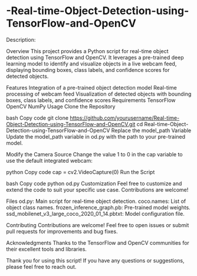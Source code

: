 # -Real-time-Object-Detection-using-TensorFlow-and-OpenCV
Description:

Overview
This project provides a Python script for real-time object detection using TensorFlow and OpenCV. It leverages a pre-trained deep learning model to identify and visualize objects in a live webcam feed, displaying bounding boxes, class labels, and confidence scores for detected objects.

Features
Integration of a pre-trained object detection model
Real-time processing of webcam feed
Visualization of detected objects with bounding boxes, class labels, and confidence scores
Requirements
TensorFlow
OpenCV
NumPy
Usage
Clone the Repository

bash
Copy code
git clone https://github.com/yourusername/Real-time-Object-Detection-using-TensorFlow-and-OpenCV.git
cd Real-time-Object-Detection-using-TensorFlow-and-OpenCV
Replace the model_path Variable
Update the model_path variable in od.py with the path to your pre-trained model.

Modify the Camera Source
Change the value 1 to 0 in the cap variable to use the default integrated webcam:

python
Copy code
cap = cv2.VideoCapture(0)
Run the Script

bash
Copy code
python od.py
Customization
Feel free to customize and extend the code to suit your specific use case. Contributions are welcome!

Files
od.py: Main script for real-time object detection.
coco.names: List of object class names.
frozen_inference_graph.pb: Pre-trained model weights.
ssd_mobilenet_v3_large_coco_2020_01_14.pbtxt: Model configuration file.


Contributing
Contributions are welcome! Feel free to open issues or submit pull requests for improvements and bug fixes.

Acknowledgments
Thanks to the TensorFlow and OpenCV communities for their excellent tools and libraries.

Thank you for using this script! If you have any questions or suggestions, please feel free to reach out.
